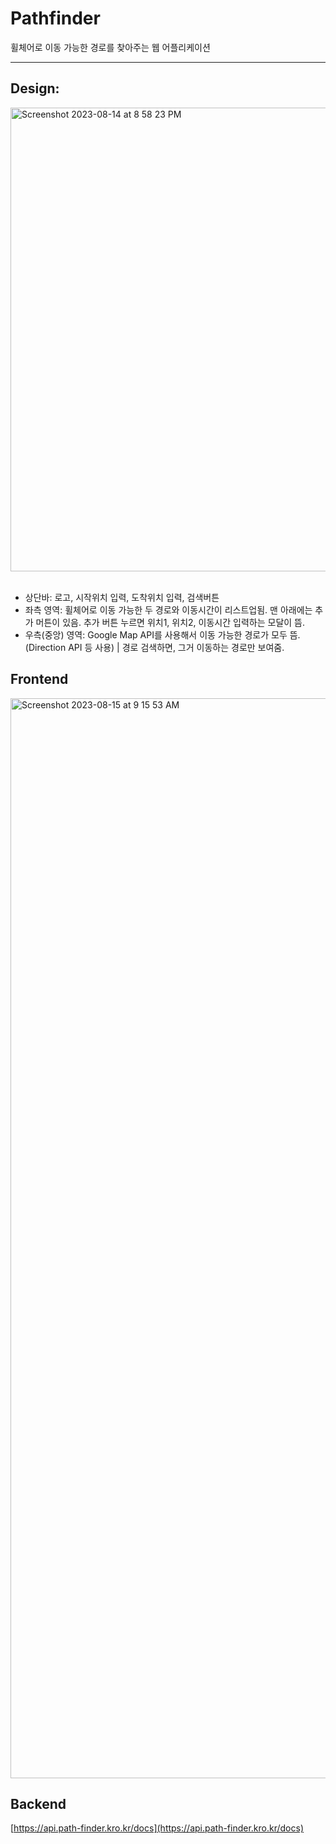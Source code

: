 # Pathfinder
휠체어로 이동 가능한 경로를 찾아주는 웹 어플리케이션

---

## Design:

<img width="742" alt="Screenshot 2023-08-14 at 8 58 23 PM" src="https://github.com/ryankwondev/pathfinder/assets/93381265/7e8bab25-593e-4561-9a9a-879682b52052">

<br>
<br>

- 상단바: 로고, 시작위치 입력, 도착위치 입력, 검색버튼
- 좌측 영역: 휠체어로 이동 가능한 두 경로와 이동시간이 리스트업됨. 맨 아래에는 추가 머튼이 있음. 추가 버튼 누르면 위치1, 위치2, 이동시간 입력하는 모달이 뜸.
- 우측(중앙) 영역: Google Map API를 사용해서 이동 가능한 경로가 모두 뜸. (Direction API 등 사용) | 경로 검색하면, 그거 이동하는 경로만 보여줌.

## Frontend

<img width="1728" alt="Screenshot 2023-08-15 at 9 15 53 AM" src="https://github.com/ryankwondev/pathfinder/assets/93381265/2028bab8-1701-4a9e-9ca4-2b40ae23fce5">

## Backend

[https://api.path-finder.kro.kr/docs](https://api.path-finder.kro.kr/docs)

